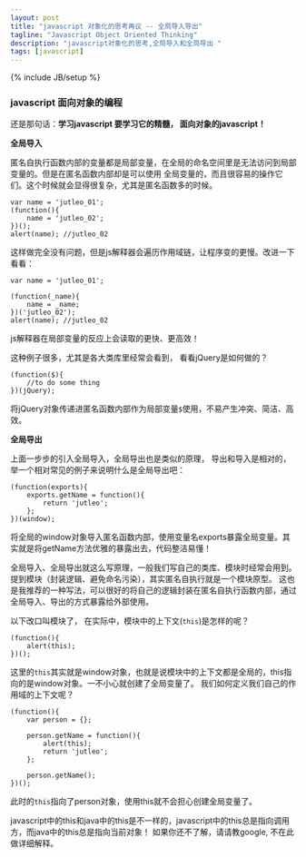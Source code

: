 ```yaml
---
layout: post
title: "javascript 对象化的思考再议 -- 全局导入导出"
tagline: "Javascript Object Oriented Thinking"
description: "javascript对象化的思考,全局导入和全局导出 "
tags: [javascript]
---
```

{% include JB/setup %}

### javascript 面向对象的编程  
  
还是那句话：**学习javascript 要学习它的精髓， 面向对象的javascript！**  

**全局导入**     

匿名自执行函数内部的变量都是局部变量，在全局的命名空间里是无法访问到局部变量的。但是在匿名函数内部却是可以使用
全局变量的，而且很容易的操作它们。这个时候就会显得很复杂，尤其是匿名函数多的时候。    
	
	var name = 'jutleo_01';
	(function(){
		name = 'jutleo_02';
	})();
	alert(name); //jutleo_02
	
这样做完全没有问题，但是js解释器会遍历作用域链，让程序变的更慢。改进一下看看：  
	
	var name = 'jutleo_01';
	
	(function(_name){
		name = _name;
	})('jutleo_02');
	alert(name); //jutleo_02  
	
js解释器在局部变量的反应上会读取的更快、更高效！  

这种例子很多，尤其是各大类库里经常会看到， 看看jQuery是如何做的？  
	
	(function($){
		//to do some thing
	})(jQuery);

将jQuery对象传递进匿名函数内部作为局部变量`$`使用，不易产生冲突、简洁、高效。  

**全局导出**  

上面一步步的引入全局导入，全局导出也是类似的原理， 导出和导入是相对的，举一个相对常见的例子来说明什么是全局导出吧：  
	
	(function(exports){
		exports.getName = function(){
			return 'jutleo';
		};
	})(window);
   
将全局的window对象导入匿名函数内部，使用变量名exports暴露全局变量。其实就是将getName方法优雅的暴露出去，代码整洁易懂！   

全局导入、全局导出就这么写原理，一般我们写自己的类库、模块时经常会用到。 提到模块（封装逻辑、避免命名污染），其实匿名自执行就是一个模块原型。
这也是我推荐的一种写法，可以很好的将自己的逻辑封装在匿名自执行函数内部，通过全局导入、导出的方式暴露给外部使用。  

以下改口叫模块了， 在实际中，模块中的上下文(`this`)是怎样的呢？  
	
	(function(){
		alert(this);
	})();
	
这里的`this`其实就是window对象，也就是说模块中的上下文都是全局的，this指向的是window对象。一不小心就创建了全局变量了。
我们如何定义我们自己的作用域的上下文呢？  
	
	(function(){
		var person = {};
		
		person.getName = function(){
			alert(this);
			return 'jutleo';
		};
		
		person.getName();
	})();
	
此时的`this`指向了person对象，使用this就不会担心创建全局变量了。  

javascript中的this和java中的this是不一样的，javascript中的this总是指向调用方，而java中的this总是指向当前对象！ 如果你还不了解，请请教google,
不在此做详细解释。
